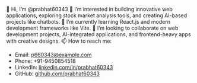 👋 Hi, I’m @prabhat60343
👀 I’m interested in building innovative web applications, exploring stock market analysis tools, and creating AI-based projects like chatbots.
🌱 I’m currently learning React.js and modern development frameworks like Vite.
💞️ I’m looking to collaborate on web development projects, AI-integrated applications, and frontend-heavy apps with creative designs.
📫 How to reach me:  
- Email: p660343@example.com  
- Phone: +91-9450854518  
- LinkedIn: [linkedin.com/in/prabhat60343](https://linkedin.com/in/prabhat60343)  
- GitHub: [github.com/prabhat60343](https://github.com/prabhat60343)


<!---
prabhat60343/prabhat60343 is a ✨ special ✨ repository because its `README.md` (this file) appears on your GitHub profile.
You can click the Preview link to take a look at your changes.
--->
